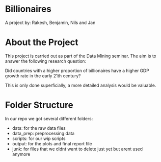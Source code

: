 # Billionaires
A project by: Rakesh, Benjamin, Nils and Jan

# About the Project

This project is carried out as part of the Data Mining seminar. The aim is to answer the following research question:

Did countries with a higher proportion of billionaires have a higher GDP growth rate in the early 21th century?

This is only done superficially, a more detailed analysis would be valuable.

# Folder Structure
In our repo we got several different folders:
* data: for the raw data files
* data_prep: preprocessing data
* scripts: for our wip scripts
* output: for the plots and final report file
* junk: for files that we didnt want to delete just yet but arent used anymore

